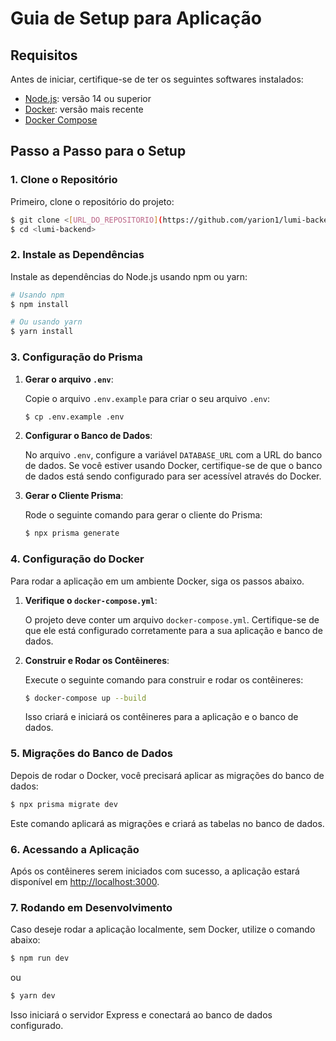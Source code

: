 # Guia de Setup para Aplicação

## Requisitos

Antes de iniciar, certifique-se de ter os seguintes softwares instalados:

- [Node.js](https://nodejs.org/): versão 14 ou superior
- [Docker](https://www.docker.com/): versão mais recente
- [Docker Compose](https://docs.docker.com/compose/)

## Passo a Passo para o Setup

### 1. Clone o Repositório

Primeiro, clone o repositório do projeto:

```sh
$ git clone <[URL_DO_REPOSITORIO](https://github.com/yarion1/lumi-backend)>
$ cd <lumi-backend>
```

### 2. Instale as Dependências

Instale as dependências do Node.js usando npm ou yarn:

```sh
# Usando npm
$ npm install

# Ou usando yarn
$ yarn install
```

### 3. Configuração do Prisma

1. **Gerar o arquivo `.env`**:

   Copie o arquivo `.env.example` para criar o seu arquivo `.env`:

   ```sh
   $ cp .env.example .env
   ```

2. **Configurar o Banco de Dados**:

   No arquivo `.env`, configure a variável `DATABASE_URL` com a URL do banco de dados. Se você estiver usando Docker, certifique-se de que o banco de dados está sendo configurado para ser acessível através do Docker.

3. **Gerar o Cliente Prisma**:

   Rode o seguinte comando para gerar o cliente do Prisma:

   ```sh
   $ npx prisma generate
   ```

### 4. Configuração do Docker

Para rodar a aplicação em um ambiente Docker, siga os passos abaixo.

1. **Verifique o `docker-compose.yml`**:

   O projeto deve conter um arquivo `docker-compose.yml`. Certifique-se de que ele está configurado corretamente para a sua aplicação e banco de dados.

2. **Construir e Rodar os Contêineres**:

   Execute o seguinte comando para construir e rodar os contêineres:

   ```sh
   $ docker-compose up --build
   ```

   Isso criará e iniciará os contêineres para a aplicação e o banco de dados.

### 5. Migrações do Banco de Dados

Depois de rodar o Docker, você precisará aplicar as migrações do banco de dados:

```sh
$ npx prisma migrate dev
```

Este comando aplicará as migrações e criará as tabelas no banco de dados.

### 6. Acessando a Aplicação

Após os contêineres serem iniciados com sucesso, a aplicação estará disponível em [http://localhost:3000](http://localhost:3000).

### 7. Rodando em Desenvolvimento

Caso deseje rodar a aplicação localmente, sem Docker, utilize o comando abaixo:

```sh
$ npm run dev
```

ou

```sh
$ yarn dev
```

Isso iniciará o servidor Express e conectará ao banco de dados configurado.




